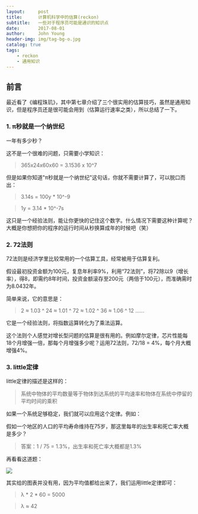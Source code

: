 ```yaml
---
layout:     post
title:      计算机科学中的估算(reckon)
subtitle:   一些对于程序员可能是通识的知识点
date:       2017-08-01
author:     John Young
header-img: img/tag-bg-o.jpg
catalog: true
tags:
    - reckon
    - 通用知识
---
```


## 前言

最近看了《编程珠玑》，其中第七章介绍了三个很实用的估算技巧，虽然是通用知识，但是程序员还是很可能会用到（估算运行速率之类），所以总结了一下。

### 1. π秒就是一个纳世纪

一年有多少秒？

这不是一个很难的问题，只需要小学知识：

>365x24x60x60 = 3.1536 x 10^7

但是如果你知道"π秒就是一个纳世纪"这句话，你就不需要计算了，可以脱口而出：

>3.14s = 100y * 10^-9

>1y = 3.14 * 10^-7s

这只是一个经验法则，能让你更快的记住这个数字。什么情况下需要这种计算呢？大概是你想把你的程序的运行时间从秒换算成年的时候吧（笑）

### 2. 72法则

72法则是经济学里比较常用的一个估算工具，经常被用于估算复利。

假设最初投资金额为100元，复息年利率9%，利用“72法则”，将72除以9（增长率），得8，即需约8年时间，投资金额滚存至200元（两倍于100元），而准确需时为8.0432年。

简单来说，它的意思是：
> 2 ≈ 1.03 ^ 24 ≈ 1.01 ^ 72 ≈ 1.02 ^ 36 ≈ 1.06 ^ 12 ......

它是一个经验法则，将指数运算转化为了乘法运算。

这个法则个人感觉对增长型问题的估算是很有用的。例如摩尔定律，芯片性能每18个月增强一倍，那每个月增强多少呢？运用72法则，72/18 = 4%，每个月大概增强4%。

### 3. little定律

little定律的描述是这样的：

>系统中物体的平均数量等于物体到达系统的平均速率和物体在系统中停留的平均时间的乘积

如果一个系统足够稳定，我们就可以应用这个定律。例如：

假如一个地区的人口的平均寿命维持在75岁，那这里每年的出生率和死亡率大概是多少？

>答案：1 / 75 = 1.3%，出生率和死亡率大概都是1.3% 

再看看这道题：

![](https://johnyoung404.github.io/img/reckon/reckon.png)

其实给的图表并没有用，因为平均值都给出来了，我们运用little定律即可：

> λ * 2 * 60 = 5000 

>λ ≈ 42